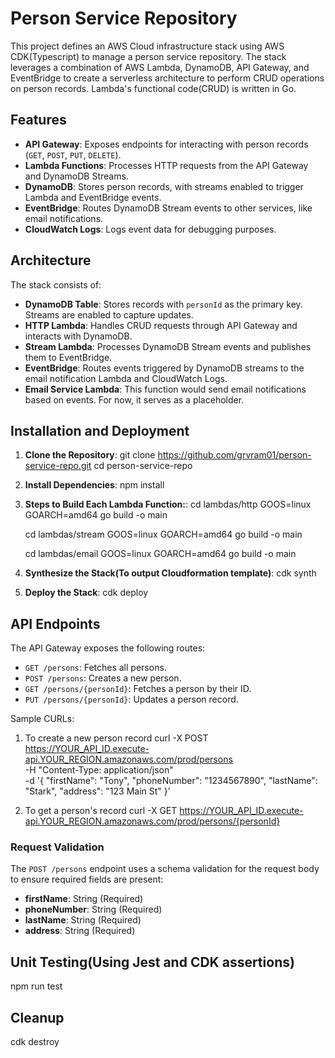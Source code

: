 # Person Service Repository

This project defines an AWS Cloud infrastructure stack using AWS CDK(Typescript) to manage a person service repository. The stack leverages a combination of AWS Lambda, DynamoDB, API Gateway, and EventBridge to create a serverless architecture to perform CRUD operations on person records. Lambda's functional code(CRUD) is written in Go.

## Features

- **API Gateway**: Exposes endpoints for interacting with person records (`GET`, `POST`, `PUT`, `DELETE`).
- **Lambda Functions**: Processes HTTP requests from the API Gateway and DynamoDB Streams.
- **DynamoDB**: Stores person records, with streams enabled to trigger Lambda and EventBridge events.
- **EventBridge**: Routes DynamoDB Stream events to other services, like email notifications.
- **CloudWatch Logs**: Logs event data for debugging purposes.

## Architecture

The stack consists of:
- **DynamoDB Table**: Stores records with `personId` as the primary key. Streams are enabled to capture updates.
- **HTTP Lambda**: Handles CRUD requests through API Gateway and interacts with DynamoDB.
- **Stream Lambda**: Processes DynamoDB Stream events and publishes them to EventBridge.
- **EventBridge**: Routes events triggered by DynamoDB streams to the email notification Lambda and CloudWatch Logs.
- **Email Service Lambda**: This function would send email notifications based on events. For now, it serves as a placeholder.

## Installation and Deployment
   
1. **Clone the Repository**:
    git clone https://github.com/grvram01/person-service-repo.git
    cd person-service-repo

2. **Install Dependencies**:
    npm install

3. **Steps to Build Each Lambda Function:**:
   cd lambdas/http
   GOOS=linux GOARCH=amd64 go build -o main

   cd lambdas/stream
   GOOS=linux GOARCH=amd64 go build -o main
   
   cd lambdas/email
   GOOS=linux GOARCH=amd64 go build -o main

4. **Synthesize the Stack(To output Cloudformation template)**:
    cdk synth
    
5. **Deploy the Stack**:
    cdk deploy

## API Endpoints

The API Gateway exposes the following routes:

- `GET /persons`: Fetches all persons.
- `POST /persons`: Creates a new person.
- `GET /persons/{personId}`: Fetches a person by their ID.
- `PUT /persons/{personId}`: Updates a person record.

Sample CURLs: 

1. To create a new person record
    curl -X POST https://YOUR_API_ID.execute-api.YOUR_REGION.amazonaws.com/prod/persons \
     -H "Content-Type: application/json" \
     -d '{
           "firstName": "Tony",
           "phoneNumber": "1234567890",
           "lastName": "Stark",
           "address": "123 Main St"
         }'

2. To get a person's record
   curl -X GET https://YOUR_API_ID.execute-api.YOUR_REGION.amazonaws.com/prod/persons/{personId}
        
### Request Validation

The `POST /persons` endpoint uses a schema validation for the request body to ensure required fields are present:
- **firstName**: String (Required)
- **phoneNumber**: String (Required)
- **lastName**: String (Required)
- **address**: String (Required)

## Unit Testing(Using Jest and CDK assertions)

npm run test

## Cleanup

cdk destroy
